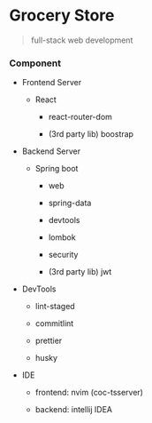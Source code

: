# Grocery Store

> full-stack web development

### Component

- Frontend Server

  - React

    - react-router-dom

    - (3rd party lib) boostrap

* Backend Server

  - Spring boot

    - web

    - spring-data

    - devtools

    - lombok

    - security

    - (3rd party lib) jwt

- DevTools

  - lint-staged

  - commitlint

  - prettier

  - husky

- IDE

  - frontend: nvim (coc-tsserver)

  - backend: intellij IDEA
